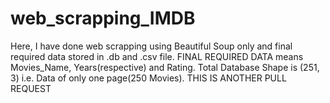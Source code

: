 # web_scrapping_IMDB
Here, I have done web scrapping using Beautiful Soup only and final required data stored in .db and .csv file.
FINAL REQUIRED DATA means Movies_Name, Years(respective) and Rating. 
Total Database Shape is (251, 3) i.e. Data of only one page(250 Movies).
THIS IS ANOTHER PULL REQUEST
